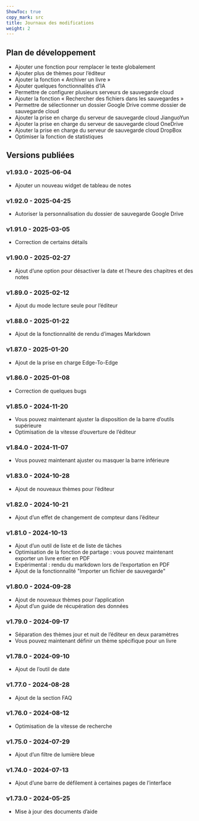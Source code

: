 ```yaml
---
ShowToc: true
copy_mark: src
title: Journaux des modifications
weight: 2
---
```


## Plan de développement

- Ajouter une fonction pour remplacer le texte globalement
- Ajouter plus de thèmes pour l’éditeur
- Ajouter la fonction « Archiver un livre »
- Ajouter quelques fonctionnalités d’IA
- Permettre de configurer plusieurs serveurs de sauvegarde cloud
- Ajouter la fonction « Rechercher des fichiers dans les sauvegardes »
- Permettre de sélectionner un dossier Google Drive comme dossier de sauvegarde cloud
- Ajouter la prise en charge du serveur de sauvegarde cloud JianguoYun
- Ajouter la prise en charge du serveur de sauvegarde cloud OneDrive
- Ajouter la prise en charge du serveur de sauvegarde cloud DropBox
- Optimiser la fonction de statistiques

## Versions publiées

### v1.93.0 - 2025-06-04

- Ajouter un nouveau widget de tableau de notes

### v1.92.0 - 2025-04-25

- Autoriser la personnalisation du dossier de sauvegarde Google Drive

### v1.91.0 - 2025-03-05

- Correction de certains détails

### v1.90.0 - 2025-02-27

- Ajout d’une option pour désactiver la date et l’heure des chapitres et des notes

### v1.89.0 - 2025-02-12

- Ajout du mode lecture seule pour l’éditeur

### v1.88.0 - 2025-01-22

- Ajout de la fonctionnalité de rendu d’images Markdown

### v1.87.0 - 2025-01-20

- Ajout de la prise en charge Edge-To-Edge

### v1.86.0 - 2025-01-08

- Correction de quelques bugs

### v1.85.0 - 2024-11-20

- Vous pouvez maintenant ajuster la disposition de la barre d’outils supérieure
- Optimisation de la vitesse d’ouverture de l’éditeur

### v1.84.0 - 2024-11-07

- Vous pouvez maintenant ajuster ou masquer la barre inférieure

### v1.83.0 - 2024-10-28

- Ajout de nouveaux thèmes pour l’éditeur

### v1.82.0 - 2024-10-21

- Ajout d’un effet de changement de compteur dans l’éditeur

### v1.81.0 - 2024-10-13

- Ajout d’un outil de liste et de liste de tâches
- Optimisation de la fonction de partage : vous pouvez maintenant exporter un livre entier en PDF
- Expérimental : rendu du markdown lors de l’exportation en PDF
- Ajout de la fonctionnalité "Importer un fichier de sauvegarde"

### v1.80.0 - 2024-09-28

- Ajout de nouveaux thèmes pour l’application
- Ajout d’un guide de récupération des données

### v1.79.0 - 2024-09-17

- Séparation des thèmes jour et nuit de l’éditeur en deux paramètres
- Vous pouvez maintenant définir un thème spécifique pour un livre

### v1.78.0 - 2024-09-10

- Ajout de l’outil de date

### v1.77.0 - 2024-08-28

- Ajout de la section FAQ

### v1.76.0 - 2024-08-12

- Optimisation de la vitesse de recherche

### v1.75.0 - 2024-07-29

- Ajout d’un filtre de lumière bleue

### v1.74.0 - 2024-07-13

- Ajout d’une barre de défilement à certaines pages de l’interface

### v1.73.0 - 2024-05-25

- Mise à jour des documents d’aide
